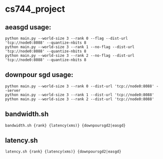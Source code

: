 # cs744_project

## aeasgd usage:
```
python main.py --world-size 3 --rank 0 --flag --dist-url 'tcp://node0:8088' --quantize-nbits 8
python main.py --world-size 3 --rank 1 --no-flag --dist-url 'tcp://node0:8088' --quantize-nbits 8
python main.py --world-size 3 --rank 2 --no-flag --dist-url 'tcp://node0:8088' --quantize-nbits 8
```


## downpour sgd usage:
```
python main.py --world-size 3 --rank 0 --dist-url 'tcp://node0:8088' --server
python main.py --world-size 3 --rank 1 --dist-url 'tcp://node0:8088'
python main.py --world-size 3 --rank 2 --dist-url 'tcp://node0:8088'
```

## bandwidth.sh
```
bandwidth.sh {rank} {latency(xms)} {downpoursgd2|easgd}
```

## latency.sh
```
latency.sh {rank} {latency(xms)} {downpoursgd2|easgd}
```
